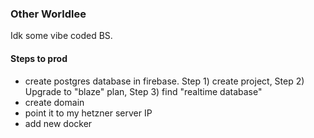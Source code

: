 ### Other Worldlee
Idk some vibe coded BS.

#### Steps to prod
- create postgres database in firebase. Step 1) create project, Step 2) Upgrade to "blaze" plan, Step 3) find "realtime database"
- create domain
- point it to my hetzner server IP
- add new docker 
